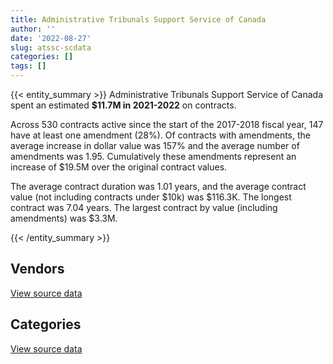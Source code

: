 ```yaml
---
title: Administrative Tribunals Support Service of Canada
author: ''
date: '2022-08-27'
slug: atssc-scdata
categories: []
tags: []
---
```


<script src="/rmarkdown-libs/htmlwidgets/htmlwidgets.js"></script>
<link href="/rmarkdown-libs/datatables-css/datatables-crosstalk.css" rel="stylesheet" />
<script src="/rmarkdown-libs/datatables-binding/datatables.js"></script>
<script src="/rmarkdown-libs/jquery/jquery-3.6.0.min.js"></script>
<link href="/rmarkdown-libs/dt-core-bootstrap/css/dataTables.bootstrap.min.css" rel="stylesheet" />
<link href="/rmarkdown-libs/dt-core-bootstrap/css/dataTables.bootstrap.extra.css" rel="stylesheet" />
<script src="/rmarkdown-libs/dt-core-bootstrap/js/jquery.dataTables.min.js"></script>
<script src="/rmarkdown-libs/dt-core-bootstrap/js/dataTables.bootstrap.min.js"></script>
<link href="/rmarkdown-libs/crosstalk/css/crosstalk.min.css" rel="stylesheet" />
<script src="/rmarkdown-libs/crosstalk/js/crosstalk.min.js"></script>
<script src="/rmarkdown-libs/htmlwidgets/htmlwidgets.js"></script>
<link href="/rmarkdown-libs/datatables-css/datatables-crosstalk.css" rel="stylesheet" />
<script src="/rmarkdown-libs/datatables-binding/datatables.js"></script>
<script src="/rmarkdown-libs/jquery/jquery-3.6.0.min.js"></script>
<link href="/rmarkdown-libs/dt-core-bootstrap/css/dataTables.bootstrap.min.css" rel="stylesheet" />
<link href="/rmarkdown-libs/dt-core-bootstrap/css/dataTables.bootstrap.extra.css" rel="stylesheet" />
<script src="/rmarkdown-libs/dt-core-bootstrap/js/jquery.dataTables.min.js"></script>
<script src="/rmarkdown-libs/dt-core-bootstrap/js/dataTables.bootstrap.min.js"></script>
<link href="/rmarkdown-libs/crosstalk/css/crosstalk.min.css" rel="stylesheet" />
<script src="/rmarkdown-libs/crosstalk/js/crosstalk.min.js"></script>

{{< entity_summary >}}
Administrative Tribunals Support Service of Canada spent an estimated **\$11.7M in 2021-2022** on contracts.

Across 530 contracts active since the start of the 2017-2018 fiscal year, 147 have at least one amendment (28%). Of contracts with amendments, the average increase in dollar value was 157% and the average number of amendments was 1.95. Cumulatively these amendments represent an increase of \$19.5M over the original contract values.

The average contract duration was 1.01 years, and the average contract value (not including contracts under \$10k) was \$116.3K. The longest contract was 7.04 years. The largest contract by value (including amendments) was \$3.3M.

{{< /entity_summary >}}

## Vendors

<div id="htmlwidget-1" style="width:100%;height:auto;" class="datatables html-widget"></div>
<script type="application/json" data-for="htmlwidget-1">{"x":{"style":"bootstrap","filter":"none","vertical":false,"data":[["<a href=\"/vendors/49_solutions/\">49 SOLUTIONS<\/a>","<a href=\"/vendors/advanced_business_interiors/\">ADVANCED BUSINESS INTERIORS<\/a>","<a href=\"/vendors/asokan_business_interiors/\">ASOKAN BUSINESS INTERIORS<\/a>","<a href=\"/vendors/blackberry/\">BLACKBERRY<\/a>","<a href=\"/vendors/cgi/\">CGI<\/a>","<a href=\"/vendors/csdc_systems/\">CSDC SYSTEMS<\/a>","<a href=\"/vendors/decisive_group/\">DECISIVE GROUP<\/a>","<a href=\"/vendors/dls_technology/\">DLS TECHNOLOGY<\/a>","<a href=\"/vendors/emcon_services/\">EMCON SERVICES<\/a>","<a href=\"/vendors/fast_track_staffing/\">FAST TRACK STAFFING<\/a>","<a href=\"/vendors/gartner/\">GARTNER<\/a>","<a href=\"/vendors/idp_group/\">IDP GROUP<\/a>","<a href=\"/vendors/info_tech_research_group/\">INFO TECH RESEARCH GROUP<\/a>","<a href=\"/vendors/international_reporting/\">INTERNATIONAL REPORTING<\/a>","<a href=\"/vendors/itex/\">ITEX<\/a>","<a href=\"/vendors/konica_minolta_business_solutions/\">KONICA MINOLTA BUSINESS SOLUTIONS<\/a>","<a href=\"/vendors/lexisnexis_canada/\">LEXISNEXIS CANADA<\/a>","<a href=\"/vendors/maplesoft_consulting/\">MAPLESOFT CONSULTING<\/a>","<a href=\"/vendors/megalexis_communications/\">MEGALEXIS COMMUNICATIONS<\/a>","<a href=\"/vendors/optiv_canada_federal/\">OPTIV CANADA FEDERAL<\/a>","<a href=\"/vendors/quintet_consulting/\">QUINTET CONSULTING<\/a>","<a href=\"/vendors/stoneworks_technologies/\">STONEWORKS TECHNOLOGIES<\/a>","<a href=\"/vendors/systemscope/\">SYSTEMSCOPE<\/a>","<a href=\"/vendors/telecom_computer_services/\">TELECOM COMPUTER SERVICES<\/a>","<a href=\"/vendors/vmware/\">VMWARE<\/a>","<a href=\"/vendors/westbury_national_show_systems/\">WESTBURY NATIONAL SHOW SYSTEMS<\/a>"],[787172.56,320641.56,null,null,320867.82,8696.07,null,null,23698.09,62432.5,44231.33,27042.57,38646,41217.88,299565.53,672.94,69498.39,669066.5,null,2694.42,27896.88,15905.01,54291.95,null,33184.88,29582.39],[null,6448.07,24278.05,null,204487.32,2168.06,null,null,9365.71,null,284937.67,null,22748.15,12750,18212.85,82098.73,69688.8,1904863.35,119322,15905.74,25498.63,null,null,null,48525.11,357204.24],[null,null,null,2034.21,203928.61,null,24147.17,null,null,null,null,null,20417.85,null,324916.62,81874.42,69498.39,null,null,null,50674.5,null,null,4886.27,24186.19,336076.92],[null,null,21788.51,28501.1,81901.92,null,34029.79,18266.56,null,null,43647.3,null,29116.85,null,121397.14,81874.42,75515.64,null,null,173982.73,55581.88,52683.58,null,17386.03,6222.58,30286.74]],"container":"<table class=\"table table-striped table-hover row-border order-column display\">\n  <thead>\n    <tr>\n      <th>Vendor<\/th>\n      <th>2018-2019<\/th>\n      <th>2019-2020<\/th>\n      <th>2020-2021<\/th>\n      <th>2021-2022<\/th>\n    <\/tr>\n  <\/thead>\n<\/table>","options":{"order":[[4,"desc"]],"pageLength":10,"autoWidth":true,"columnDefs":[{"targets":1,"render":"function(data, type, row, meta) {\n    return type !== 'display' ? data : DTWidget.formatCurrency(data, \"$\", 2, 3, \",\", \".\", true, null);\n  }"},{"targets":2,"render":"function(data, type, row, meta) {\n    return type !== 'display' ? data : DTWidget.formatCurrency(data, \"$\", 2, 3, \",\", \".\", true, null);\n  }"},{"targets":3,"render":"function(data, type, row, meta) {\n    return type !== 'display' ? data : DTWidget.formatCurrency(data, \"$\", 2, 3, \",\", \".\", true, null);\n  }"},{"targets":4,"render":"function(data, type, row, meta) {\n    return type !== 'display' ? data : DTWidget.formatCurrency(data, \"$\", 2, 3, \",\", \".\", true, null);\n  }"},{"width":"16%","targets":[1,2,3,4]},{"className":"dt-right","targets":[1,2,3,4]}],"orderClasses":false}},"evals":["options.columnDefs.0.render","options.columnDefs.1.render","options.columnDefs.2.render","options.columnDefs.3.render"],"jsHooks":[]}</script>
<p class="text-right">
<a href="https://github.com/GoC-Spending/contracts-data/tree/main/data/out/departments/atssc-scdata/summary_by_fiscal_year_by_vendor.csv" class="source-data-link btn btn-link">View source data</a>
</p>

## Categories

<div id="htmlwidget-2" style="width:100%;height:auto;" class="datatables html-widget"></div>
<script type="application/json" data-for="htmlwidget-2">{"x":{"style":"bootstrap","filter":"none","vertical":false,"data":[["<a href=\"/categories/1_facilities_and_construction/\">Facilities and construction<\/a>","<a href=\"/categories/10_office_management/\">Office management<\/a>","<a href=\"/categories/2_professional_services/\">Professional services<\/a>","<a href=\"/categories/3_information_technology/\">Information technology<\/a>","<a href=\"/categories/5_transportation_and_logistics/\">Transportation and logistics<\/a>","<a href=\"/categories/6_industrial_products_and_services/\">Industrial products and services<\/a>","<a href=\"/categories/8_security_and_protection/\">Security and protection<\/a>","<a href=\"/categories/9_human_capital/\">Human capital<\/a>"],[null,1364231.97,2334822.21,5114561.53,128227.03,null,38416.56,364525.04],[null,214664.78,1834776.82,6754314.03,null,11592.26,22576.38,650004.8],[null,133020.24,1066877.14,7748538.24,null,null,16950,232590.24],[10528.21,175049.54,1873914.02,9161952.74,54087.64,null,13221,363999.19]],"container":"<table class=\"table table-striped table-hover row-border order-column display\">\n  <thead>\n    <tr>\n      <th>Category<\/th>\n      <th>2018-2019<\/th>\n      <th>2019-2020<\/th>\n      <th>2020-2021<\/th>\n      <th>2021-2022<\/th>\n    <\/tr>\n  <\/thead>\n<\/table>","options":{"order":[[4,"desc"]],"dom":"t","pageLength":30,"autoWidth":true,"columnDefs":[{"targets":1,"render":"function(data, type, row, meta) {\n    return type !== 'display' ? data : DTWidget.formatCurrency(data, \"$\", 2, 3, \",\", \".\", true, null);\n  }"},{"targets":2,"render":"function(data, type, row, meta) {\n    return type !== 'display' ? data : DTWidget.formatCurrency(data, \"$\", 2, 3, \",\", \".\", true, null);\n  }"},{"targets":3,"render":"function(data, type, row, meta) {\n    return type !== 'display' ? data : DTWidget.formatCurrency(data, \"$\", 2, 3, \",\", \".\", true, null);\n  }"},{"targets":4,"render":"function(data, type, row, meta) {\n    return type !== 'display' ? data : DTWidget.formatCurrency(data, \"$\", 2, 3, \",\", \".\", true, null);\n  }"},{"width":"16%","targets":[1,2,3,4]},{"className":"dt-right","targets":[1,2,3,4]}],"orderClasses":false,"lengthMenu":[10,25,30,50,100]}},"evals":["options.columnDefs.0.render","options.columnDefs.1.render","options.columnDefs.2.render","options.columnDefs.3.render"],"jsHooks":[]}</script>
<p class="text-right">
<a href="https://github.com/GoC-Spending/contracts-data/tree/main/data/out/departments/atssc-scdata/summary_by_fiscal_year_by_category.csv" class="source-data-link btn btn-link">View source data</a>
</p>
